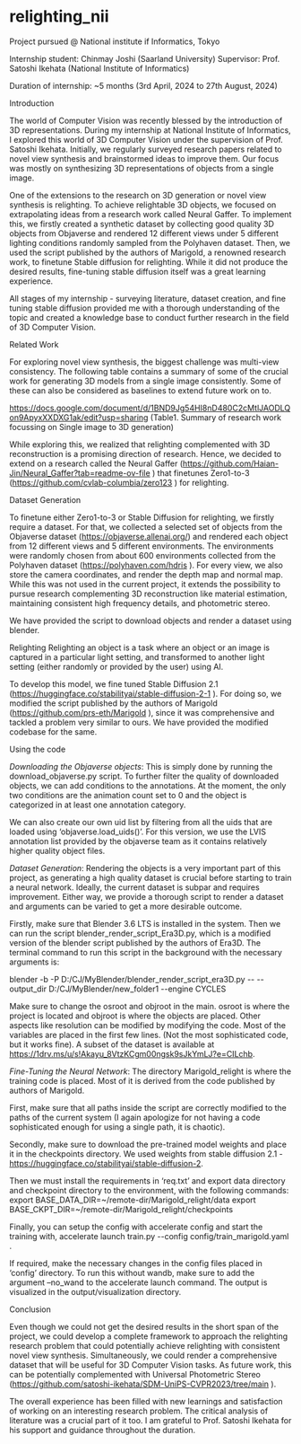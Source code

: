 # relighting_nii
Project pursued @ National institute if Informatics, Tokyo

Internship student: Chinmay Joshi (Saarland University)
Supervisor: Prof. Satoshi Ikehata (National Institute of Informatics)

Duration of internship: ~5 months (3rd April, 2024 to 27th August, 2024)

Introduction

The world of Computer Vision was recently blessed by the introduction of 3D representations. During my internship at National Institute of Informatics, I explored this world of 3D Computer Vision under the supervision of Prof. Satoshi Ikehata. Initially, we regularly surveyed research papers related to novel view synthesis and brainstormed ideas to improve them. Our focus was mostly on synthesizing 3D representations of objects from a single image. 

One of the extensions to the research on 3D generation or novel view synthesis is relighting. To achieve relightable 3D objects, we focused on extrapolating ideas from a research work called Neural Gaffer. To implement this, we firstly created a synthetic dataset by collecting good quality 3D objects from Objaverse and rendered 12 different views under 5 different lighting conditions randomly sampled from the Polyhaven dataset. Then, we used the script published by the authors of Marigold, a renowned research work, to finetune Stable diffusion for relighting. While it did not produce the desired results, fine-tuning stable diffusion itself was a great learning experience.  

All stages of my internship - surveying literature, dataset creation, and fine tuning stable diffusion provided me with a thorough understanding of the topic and created a knowledge base to conduct further research in the field of 3D Computer Vision. 

Related Work

For exploring novel view synthesis, the biggest challenge was multi-view consistency. The following table contains a summary of some of the crucial work for generating 3D models from a single image consistently. Some of these can also be considered as baselines to extend future work on to. 
 
https://docs.google.com/document/d/1BND9Jg54HI8nD480C2cMtlJAODLQon9ApyxXXDXG1ak/edit?usp=sharing (Table1. Summary of research work focussing on Single image to 3D generation)

While exploring this, we realized that relighting complemented with 3D reconstruction is a promising direction of research. Hence, we decided to extend on a research called the Neural Gaffer (https://github.com/Haian-Jin/Neural_Gaffer?tab=readme-ov-file ) that finetunes Zero1-to-3 (https://github.com/cvlab-columbia/zero123 ) for relighting. 

Dataset Generation

To finetune either Zero1-to-3 or Stable Diffusion for relighting, we firstly require a dataset. For that, we collected a selected set of objects from the Objaverse dataset (https://objaverse.allenai.org/) and rendered each object from 12 different views and 5 different environments. The environments were randomly chosen from about 600 environments collected from the Polyhaven dataset (https://polyhaven.com/hdris ). For every view, we also store the camera coordinates, and render the depth map and normal map. While this was not used in the current project, it extends the possibility to pursue research complementing 3D reconstruction like material estimation, maintaining consistent high frequency details, and photometric stereo.

We have provided the script to download objects and render a dataset using blender.  

Relighting 
Relighting an object is a task where an object or an image is captured in a particular light setting, and transformed to another light setting (either randomly or provided by the user) using AI. 

To develop this model, we fine tuned Stable Diffusion 2.1 (https://huggingface.co/stabilityai/stable-diffusion-2-1 ). For doing so, we modified the script published by the authors of Marigold (https://github.com/prs-eth/Marigold ), since it was comprehensive and tackled a problem very similar to ours.  We have provided the modified codebase for the same. 

Using the code

*Downloading the Objaverse objects*: This is simply done by running the download_objaverse.py script. To further filter the quality of downloaded objects, we can add conditions to the annotations. At the moment, the only two conditions are the animation count set to 0 and the object is categorized in at least one annotation category. 

We can also create our own uid list by filtering from all the uids that are loaded using ‘objaverse.load_uids()’. For this version, we use the LVIS annotation list provided by the objaverse team as it contains relatively higher quality object files.  

*Dataset Generation*: Rendering the objects is a very important part of this project, as generating a high quality dataset is crucial before starting to train a neural network. Ideally, the current dataset is subpar and requires improvement. Either way, we provide a thorough script to render a dataset and arguments can be varied to get a more desirable outcome. 


Firstly, make sure that Blender 3.6 LTS is installed in the system. Then we can run the script blender_render_script_Era3D.py, which is a modified version of the blender script published by the authors of Era3D.  The terminal command to run this script in the background with the necessary arguments is: 

blender -b -P D:/CJ/MyBlender/blender_render_script_era3D.py -- --output_dir D:/CJ/MyBlender/new_folder1 --engine CYCLES

Make sure to change the osroot and objroot in the main. osroot is where the project is located and objroot is where the objects are placed. Other aspects like resolution can be modified by modifying the code. Most of the variables are placed in the first few lines. (Not the most sophisticated code, but it works fine). A subset of the dataset is available at https://1drv.ms/u/s!Akayu_8VtzKCgm00ngsk9sJkYmLJ?e=CILchb. 

*Fine-Tuning  the Neural Network*:  The directory Marigold_relight is where the training code is placed. Most of it is derived from the code published by authors of Marigold. 

First, make sure that all paths inside the script are correctly modified to the paths of the current system (I again apologize for not having a code sophisticated enough for using a single path, it is chaotic). 

Secondly, make sure to download the pre-trained model weights and place it in the checkpoints directory. We used weights from stable diffusion 2.1 - https://huggingface.co/stabilityai/stable-diffusion-2. 

Then we must install the requirements in ‘req.txt’ and export data directory and checkpoint directory to the environment, with the following commands:
export BASE_DATA_DIR=~/remote-dir/Marigold_relight/data
export BASE_CKPT_DIR=~/remote-dir/Marigold_relight/checkpoints

Finally, you can setup the config with accelerate config and start the training with,
accelerate launch train.py --config config/train_marigold.yaml .

If required, make the necessary changes in the config files placed in ‘config’ directory. To run this without wandb, make sure to add the argument –no_wand to the accelerate launch command. The output is visualized in the output/visualization directory.

Conclusion

Even though we could not get the desired results in the short span of the project, we could develop a complete framework to approach the relighting research problem that could potentially achieve relighting with consistent novel view synthesis. Simultaneously, we could render a comprehensive dataset that will be useful for 3D Computer Vision tasks. As future work, this can be potentially complemented with Universal Photometric Stereo (https://github.com/satoshi-ikehata/SDM-UniPS-CVPR2023/tree/main ).

The overall experience has been filled with new learnings and satisfaction of working on an interesting research problem. The critical analysis of literature was a crucial part of it too. I am grateful to Prof. Satoshi Ikehata for his support and guidance throughout the duration. 
